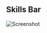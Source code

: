 ## Skills Bar 

![Screenshot](https://user-images.githubusercontent.com/105426249/196002086-78fedfe3-ab21-4c3a-93d4-ac3c3cada01b.png)
